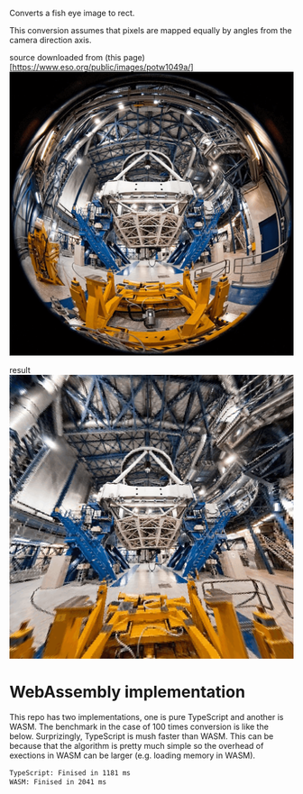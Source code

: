 Converts a fish eye image to rect.

This conversion assumes that pixels are mapped equally by angles from the camera direction axis.

source downloaded from (this page)[https://www.eso.org/public/images/potw1049a/]
![screenshot](./main/src/fish.png)

result
![screenshot](./result.png)

# WebAssembly implementation
This repo has two implementations, one is pure TypeScript and another is WASM. The benchmark in the case of 100 times conversion is like the below. Surprizingly, TypeScript is mush faster than WASM. This can be because that the algorithm is pretty much simple so the overhead of exections in WASM can be larger (e.g. loading memory in WASM).

```
TypeScript: Finised in 1181 ms
WASM: Finised in 2041 ms
```